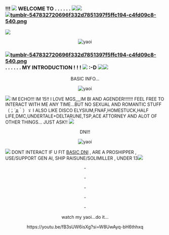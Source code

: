 ### !!! [![](https://i.postimg.cc/DzmJjfSg/tumblr-e62978682663e569d3e2c79d29645b3a-f4225c61-75.webp)](https://postimg.cc/945QzhtR) WELCOME TO . . . . . . [![](https://i.postimg.cc/v85q4pq4/tumblr-2d202f47b6a6a80697f349c3c4758b46-19ebb766-100-1.webp)](https://postimg.cc/Wtb6KfPV)[![](https://i.postimg.cc/QdKWtrmP/d1l6x8x-d62ab399-7668-4c95-92d2-25c71234166a.png)](https://postimg.cc/RW90syjQ) [![tumblr-547832720696f332d7851397f5ffc194-c4fd09c8-540.png](https://i.postimg.cc/dVCnygp0/tumblr-547832720696f332d7851397f5ffc194-c4fd09c8-540.png)](https://postimg.cc/LJHzdQHd)
[![](https://i.postimg.cc/vmkCbG4B/New-Project.png)](https://postimg.cc/QBgfqGkG)

<p align="center">
  <img src="https://github.com/user-attachments/assets/f24e7275-3e2a-4877-9f86-70b7aa246901" alt="yaoi"/>
</p>

### [![tumblr-547832720696f332d7851397f5ffc194-c4fd09c8-540.png](https://i.postimg.cc/dVCnygp0/tumblr-547832720696f332d7851397f5ffc194-c4fd09c8-540.png)](https://postimg.cc/LJHzdQHd) . . . . . . MY INTRODUCTION ! ! ! [![](https://i.postimg.cc/mrVjMg0y/tumblr-2fdb81114d8d6a6c9ee3351fb6f69db0-88690d2a-75.webp)](https://postimg.cc/VSrXPmsJ) :-D  [![](https://i.postimg.cc/W45gk4GN/d9jdci7-08a5aed3-fd63-4230-9aef-df42594e23ac-1.png)](https://postimg.cc/NyrKhBCS)[![](https://i.postimg.cc/Wz5315xX/d9uce98-fcc36457-619b-4789-b142-0481e0a75663.png)](https://postimg.cc/sGZyn4jh)

<p align="center">
BASIC INFO...
</p>
<p align="center">
  <img src="https://i.postimg.cc/qR2Z8YLM/tumblr-e402843597ad902008f51d85f8bd0764-727240cf-250.webp" alt="yaoi"/>
</p>

[![](https://i.postimg.cc/cLkHpMWy/tumblr-aa1cf9f9617fa949d98aa38d8bd1ca60-3413b377-1280.png)](https://postimg.cc/LJf2fPhN) IM ECHO!!! IM 15!! I LOVE MGS,,,,IM BI AND AGENDER!!!!!!! FEEL FREE TO INTERACT WITH ME ANY TIME...BUT NO SEXUAL AND ROMANTIC STUFF （；´д｀）ゞ I ALSO LIKE DISCO ELYSIUM,FNAF,HOMESTUCK,HALF LIFE,DMC,UNDERTALE+DELTARUNE,TSP,ACE ATTORNEY AND ALOT OF OTHER THINGS... JUST ASK!! [![](https://i.postimg.cc/rs08S7bf/tumblr-cffea3aa0bf52003ee9ffe38f9c89dd6-437d92f1-75.webp)](https://postimg.cc/xNQDQp9m)

<p align="center">
DNI!!
</p>
<p align="center">
  <img src="https://i.postimg.cc/qR2Z8YLM/tumblr-e402843597ad902008f51d85f8bd0764-727240cf-250.webp" alt="yaoi"/>
</p>

[![](https://i.postimg.cc/63JHtPJD/tumblr-bb9593a8a7eee19c4faa526389961342-442dea2e-75.webp)](https://postimg.cc/bGg0R3vT) DONT INTERACT IF U FIT [BASIC DNI](https://dni-criteria.carrd.co/) , ARE A PROSHIPPER , USE/SUPPORT GEN AI, SHIP RAISUNE/SOLIMILLER , UNDER 13[![](https://i.postimg.cc/6qZPxGQf/tumblr-8f391bd38404d88c6c23cd00e61f9f8f-e60f1aca-1280.png)](https://postimg.cc/m1bjQkCP)

<p align="center">
- 
</p>

<p align="center">
- 
</p>

<p align="center">
- 
</p>

<p align="center">
- 
</p>

<p align="center">
- 
</p>


<p align="center">
watch my yaoi...do it...
</p>

<p align="center">
https://youtu.be/fB3sUW6isXg?si=W8UwAyq-bH6thhxq
</p>
